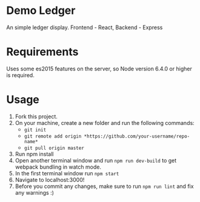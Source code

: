 # Demo Ledger
An simple ledger display.  Frontend - React, Backend - Express

# Requirements
Uses some es2015 features on the server, so Node version 6.4.0 or higher is required.

# Usage
1. Fork this project.
2. On your machine, create a new folder and run the following commands:
    * `git init`
    * `git remote add origin *https://github.com/your-username/repo-name*`
    * `git pull origin master`
3. Run npm install
4. Open another terminal window and run `npm run dev-build` to get webpack bundling in watch mode.
5. In the first terminal window run `npm start`
6. Navigate to localhost:3000!
7. Before you commit any changes, make sure to run `npm run lint` and fix any warnings :)

